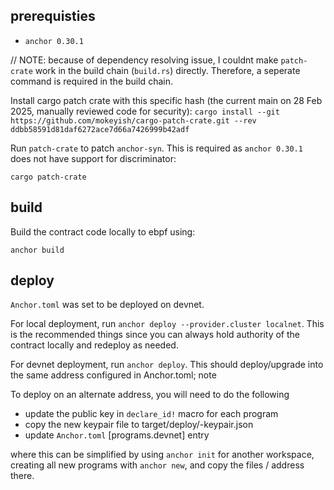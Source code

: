 ## prerequisties

- `anchor 0.30.1`

// NOTE: because of dependency resolving issue, I couldnt make `patch-crate` work in the build chain (`build.rs`) directly. Therefore, a seperate
command is required in the build chain.

Install cargo patch crate with this specific hash (the current main on 28 Feb 2025, manually reviewed code for security):
`cargo install --git https://github.com/mokeyish/cargo-patch-crate.git --rev ddbb58591d81daf6272ace7d66a7426999b42adf`

Run `patch-crate` to patch `anchor-syn`. This is required as `anchor 0.30.1` does not have support for discriminator:

`cargo patch-crate`

## build

Build the contract code locally to ebpf using:

`anchor build`

## deploy
`Anchor.toml` was set to be deployed on devnet.

For local deployment, run `anchor deploy --provider.cluster localnet`. This is the recommended things since you can always hold authority of the contract locally and redeploy as needed.

For devnet deployment, run `anchor deploy`. This should deploy/upgrade into the same address configured in Anchor.toml; note 

To deploy on an alternate address, you will need to do the following
- update the public key in `declare_id!` macro for each program
- copy the new keypair file to target/deploy/<program>-keypair.json
- update `Anchor.toml` [programs.devnet] entry

where this can be simplified by using `anchor init` for another workspace, creating all new programs with `anchor new`, and copy the files / address there.
